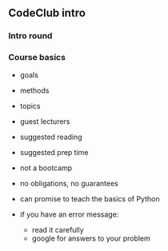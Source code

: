 ## CodeClub intro

### Intro round

### Course basics

- goals
- methods
- topics
- guest lecturers
- suggested reading
- suggested prep time


- not a bootcamp
- no obligations, no guarantees
- can promise to teach the basics of Python

- if you have an error message:
  - read it carefully
  - google for answers to your problem


